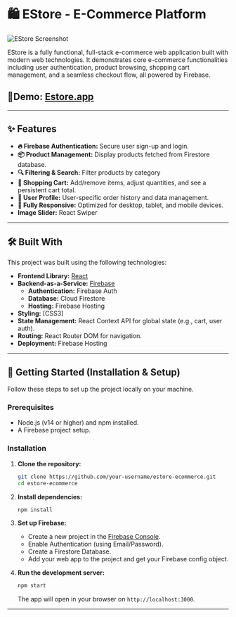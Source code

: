 # 🛍️ EStore - E-Commerce Platform

![EStore Screenshot](https://via.placeholder.com/800x400.png?text=)

EStore is a fully functional, full-stack e-commerce web application built with modern web technologies. It demonstrates core e-commerce functionalities including user authentication, product browsing, shopping cart management, and a seamless checkout flow, all powered by Firebase.

## 🔗Demo: [Estore.app](https://e-store-792c2.web.app/)

---

## ✨ Features

- **🔥 Firebase Authentication:** Secure user sign-up and login.
- **📦 Product Management:** Display products fetched from Firestore database.
- **🔍 Filtering & Search:** Filter products by category
- **🛒 Shopping Cart:** Add/remove items, adjust quantities, and see a persistent cart total.
- **👤 User Profile:** User-specific order history and data management.
- **📱 Fully Responsive:** Optimized for desktop, tablet, and mobile devices.
- **Image Slider:** React Swiper

---

## 🛠️ Built With

This project was built using the following technologies:

- **Frontend Library:** [React](https://reactjs.org/)
- **Backend-as-a-Service:** [Firebase](https://firebase.google.com/)
  - **Authentication:** Firebase Auth
  - **Database:** Cloud Firestore
  - **Hosting:** Firebase Hosting
- **Styling:** [CSS3]
- **State Management:** React Context API for global state (e.g., cart, user auth).
- **Routing:** React Router DOM for navigation.
- **Deployment:** Firebase Hosting

---

## 🚀 Getting Started (Installation & Setup)

Follow these steps to set up the project locally on your machine.

### Prerequisites

- Node.js (v14 or higher) and npm installed.
- A Firebase project setup.

### Installation

1.  **Clone the repository:**

    ```bash
    git clone https://github.com/your-username/estore-ecommerce.git
    cd estore-ecommerce
    ```

2.  **Install dependencies:**

    ```bash
    npm install
    ```

3.  **Set up Firebase:**

    - Create a new project in the [Firebase Console](https://console.firebase.google.com/).
    - Enable Authentication (using Email/Password).
    - Create a Firestore Database.
    - Add your web app to the project and get your Firebase config object.

4.  **Run the development server:**
    ```bash
    npm start
    ```
    The app will open in your browser on `http://localhost:3000`.

---
